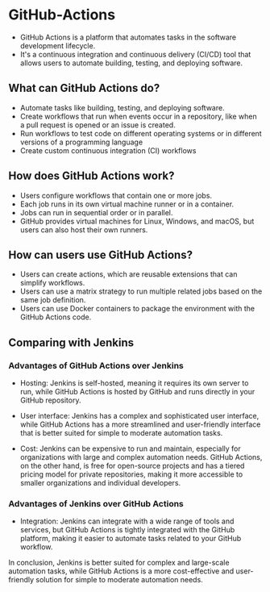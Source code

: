 # GitHub-Actions
- GitHub Actions is a platform that automates tasks in the software development lifecycle.
- It's a continuous integration and continuous delivery (CI/CD) tool that allows users to automate building, testing, and deploying software. 

## What can GitHub Actions do?
- Automate tasks like building, testing, and deploying software.
- Create workflows that run when events occur in a repository, like when a pull request is opened or an issue is created. 
- Run workflows to test code on different operating systems or in different versions of a programming language 
- Create custom continuous integration (CI) workflows

## How does GitHub Actions work? 
- Users configure workflows that contain one or more jobs.
- Each job runs in its own virtual machine runner or in a container.
- Jobs can run in sequential order or in parallel.
- GitHub provides virtual machines for Linux, Windows, and macOS, but users can also host their own runners.

## How can users use GitHub Actions?
- Users can create actions, which are reusable extensions that can simplify workflows.
- Users can use a matrix strategy to run multiple related jobs based on the same job definition.
- Users can use Docker containers to package the environment with the GitHub Actions code.

## Comparing with Jenkins 

### Advantages of GitHub Actions over Jenkins

- Hosting: Jenkins is self-hosted, meaning it requires its own server to run, while GitHub Actions is hosted by GitHub and runs directly in your GitHub repository.

- User interface: Jenkins has a complex and sophisticated user interface, while GitHub Actions has a more streamlined and user-friendly interface that is better suited for simple to moderate automation tasks.

- Cost: Jenkins can be expensive to run and maintain, especially for organizations with large and complex automation needs. GitHub Actions, on the other hand, is free for open-source projects and has a tiered pricing model for private repositories, making it more accessible to smaller organizations and individual developers.

### Advantages of Jenkins over GitHub Actions

- Integration: Jenkins can integrate with a wide range of tools and services, but GitHub Actions is tightly integrated with the GitHub platform, making it easier to automate tasks related to your GitHub workflow.

In conclusion, Jenkins is better suited for complex and large-scale automation tasks, while GitHub Actions is a more cost-effective and user-friendly solution for simple to moderate automation needs.


